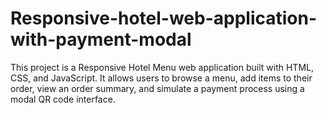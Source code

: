 # Responsive-hotel-web-application-with-payment-modal
This project is a Responsive Hotel Menu web application built with HTML, CSS, and JavaScript. It allows users to browse a menu, add items to their order, view an order summary, and simulate a payment process using a modal QR code interface.
